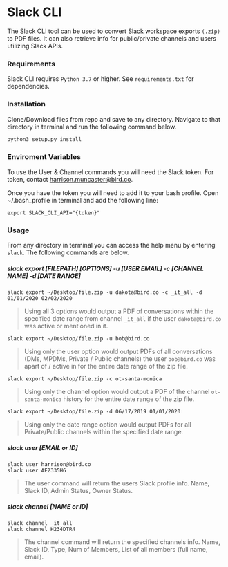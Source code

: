# Slack CLI

The Slack CLI tool can be used to convert Slack workspace exports `(.zip)` to PDF files. It can also retrieve info for public/private channels and users utilizing Slack APIs.

### Requirements
Slack CLI requires `Python 3.7` or higher. See `requirements.txt` for dependencies.

### Installation

Clone/Download files from repo and save to any directory. Navigate to that directory in terminal and run the following command below.

```bash
python3 setup.py install
```

### Enviroment Variables
To use the User & Channel commands you will need the Slack token. For token, contact harrison.muncaster@bird.co. 

Once you have the token you will need to add it to your bash profile. Open 
~/.bash_profile in terminal and add the following line:
```
export SLACK_CLI_API="{token}"
```


### Usage
From any directory in terminal you can access the help menu by entering `slack`. The following commands are below.


##### slack export [FILEPATH] [OPTIONS] -u [USER EMAIL] -c [CHANNEL NAME] -d [DATE RANGE]

```
slack export ~/Desktop/file.zip -u dakota@bird.co -c _it_all -d 01/01/2020 02/02/2020
```

>Using all 3 options would output a PDF of conversations within 
the specified date range from channel `_it_all` if the user `dakota@bird.co`
was active or mentioned in it. 


```
slack export ~/Desktop/file.zip -u bob@bird.co
```
> Using only the user option would output PDFs of all conversations
(DMs, MPDMs, Private / Public channels) the user `bob@bird.co`
was apart of / active in for the entire date range of the zip file.


```
slack export ~/Desktop/file.zip -c ot-santa-monica
```
> Using only the channel option would output a PDF of the channel
`ot-santa-monica` history for the entire date range of the zip file.

```
slack export ~/Desktop/file.zip -d 06/17/2019 01/01/2020
```
> Using only the date range option would output PDFs for
all Private/Public channels within the specified date range.



##### slack user [EMAIL or ID]
```
slack user harrison@bird.co
slack user AE2335H6
```


> The user command will return the users Slack profile info. Name, Slack ID, Admin Status, Owner Status.


##### slack channel [NAME or ID]
```
slack channel _it_all
slack channel H234DTR4
```
>The channel command will return the specified channels info. Name, Slack ID, Type, Num of Members, List of all members (full name, email).